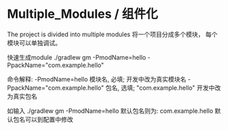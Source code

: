 # Multiple_Modules / 组件化
The project is divided into multiple modules
将一个项目分成多个模块， 每个模块可以单独调试。

快速生成module
./gradlew gm -PmodName=hello -PpackName="com.example.hello"

命令解释:
-PmodName=hello 模块名, 必填; <hello> 开发中改为真实模块名
-PpackName="com.example.hello" 包名, 选填; "com.example.hello" 开发中改为真实包名

如输入 ./gradlew gm -PmodName=hello
默认包名则为: com.example.hello
默认包名可以到配置中修改
